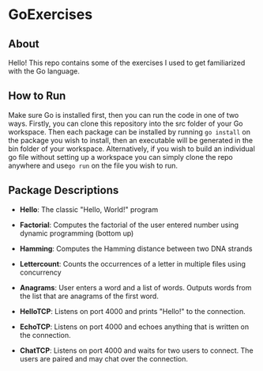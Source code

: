 # GoExercises

## About
Hello! This repo contains some of the exercises I used to get familiarized with the Go language. 

## How to Run
Make sure Go is installed first, then you can run the code in one of two ways. Firstly, you can clone this
repository into the src folder of your Go workspace. Then each package can be installed by running `go install` on 
the package you wish to install, then an executable will be generated in the bin folder of your workspace. 
Alternatively, if you wish to build an individual go file without setting up a workspace you can simply 
clone the repo anywhere and use`go run` on the file you wish to run.

## Package Descriptions

* __Hello__: The classic "Hello, World!" program

* __Factorial__: Computes the factorial of the user entered number using dynamic programming (bottom up)

* __Hamming__: Computes the Hamming distance between two DNA strands

* __Lettercount__: Counts the occurrences of a letter in multiple files using concurrency

* __Anagrams__: User enters a word and a list of words. Outputs words from the list that are anagrams of the first word.

* __HelloTCP__: Listens on port 4000 and prints "Hello!" to the connection.

* __EchoTCP__: Listens on port 4000 and echoes anything that is written on the connection.

* __ChatTCP__: Listens on port 4000 and waits for two users to connect. The users are paired and may chat over the connection.